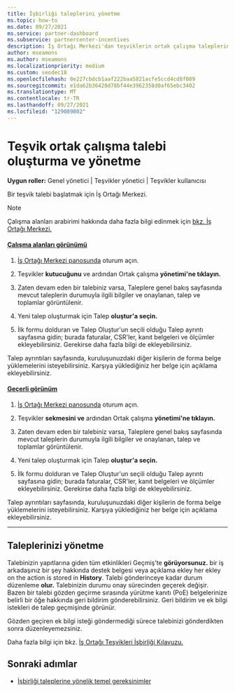 ```yaml
---
title: İşbirliği taleplerini yönetme
ms.topic: how-to
ms.date: 09/27/2021
ms.service: partner-dashboard
ms.subservice: partnercenter-incentives
description: İş Ortağı Merkezi'dan teşviklerin ortak çalışma taleplerini başlatmayı İş Ortağı Merkezi. Talep binanıza giden tüm etkinlikleri Geçmiş'te görebilirsiniz.
author: mseamons
ms.author: mseamons
ms.localizationpriority: medium
ms.custom: seodec18
ms.openlocfilehash: 0e227cbdcb1aaf222baa5821acfe5ccd4cd8f089
ms.sourcegitcommit: e1da62b36420d78bf44e3962358d0af65ebc3402
ms.translationtype: MT
ms.contentlocale: tr-TR
ms.lasthandoff: 09/27/2021
ms.locfileid: "129089802"
---
```

# <a name="create-and-manage-an-incentives-co-op-claim"></a>Teşvik ortak çalışma talebi oluşturma ve yönetme

**Uygun roller:** Genel yönetici | Teşvikler yönetici | Teşvikler kullanıcısı

Bir teşvik talebi başlatmak için İş Ortağı Merkezi.

> [!NOTE]
> Çalışma alanları arabirimi hakkında daha fazla bilgi edinmek için [bkz. İş Ortağı Merkezi.](get-around-partner-center.md#turn-workspaces-on-and-off)

#### <a name="workspaces-view"></a>[Çalışma alanları görünümü](#tab/workspaces-view)

1. [İş Ortağı Merkezi panosunda](https://partner.microsoft.com/dashboard/) oturum açın.

2. Teşvikler **kutucuğunu** ve ardından Ortak çalışma **yönetimi'ne tıklayın.**

3. Zaten devam eden bir talebiniz varsa, Taleplere genel bakış sayfasında mevcut taleplerin durumuyla ilgili bilgiler ve onaylanan, talep ve toplamlar görüntülenir.

4. Yeni talep oluşturmak için Talep **oluştur'a seçin.**

5. İlk formu dolduran ve Talep Oluştur'un seçili olduğu Talep ayrıntı sayfasına gidin; burada faturalar, CSR'ler, kanıt belgeleri ve ölçümler ekleyebilirsiniz. Gerekirse daha fazla bilgi de ekleyebilirsiniz.

Talep ayrıntıları sayfasında, kuruluşunuzdaki diğer kişilerin de forma belge yüklemelerini isteyebilirsiniz. Karşıya yüklediğiniz her belge için açıklama ekleyebilirsiniz.

#### <a name="current-view"></a>[Geçerli görünüm](#tab/current-view)

1. [İş Ortağı Merkezi panosunda](https://partner.microsoft.com/dashboard/) oturum açın.

2. Teşvikler **sekmesini ve** ardından Ortak çalışma **yönetimi'ne tıklayın.**

3. Zaten devam eden bir talebiniz varsa, Taleplere genel bakış sayfasında mevcut taleplerin durumuyla ilgili bilgiler ve onaylanan, talep ve toplamlar görüntülenir.

4. Yeni talep oluşturmak için Talep **oluştur'a seçin.**

5. İlk formu dolduran ve Talep Oluştur'un seçili olduğu Talep ayrıntı sayfasına gidin; burada faturalar, CSR'ler, kanıt belgeleri ve ölçümler ekleyebilirsiniz. Gerekirse daha fazla bilgi de ekleyebilirsiniz.

Talep ayrıntıları sayfasında, kuruluşunuzdaki diğer kişilerin de forma belge yüklemelerini isteyebilirsiniz. Karşıya yüklediğiniz her belge için açıklama ekleyebilirsiniz.

* * *

## <a name="manage-your-claims"></a>Taleplerinizi yönetme

Talebinizin yapıtlarına giden tüm etkinlikleri Geçmiş'te **görüyorsunuz.** bir iş arkadaşınız bir şey hakkında destek belgesi veya açıklama ekley her ekley on the action is stored in **History**. Talebi gönderinceye kadar durum düzenleme **olur.** Talebinizin durumu onay sürecinden geçerek değişir. Bazen bir talebi gözden geçirme sırasında yürütme kanıtı (PoE) belgelerinize belirli bir öğe hakkında geri bildirim gönderebilirsiniz. Geri bildirim ve ek bilgi istekleri de talep geçmişinde görünür.

Gözden geçiren ek bilgi isteği göndermediği sürece talebinizi gönderdikten sonra düzenleyemezsiniz.

Daha fazla bilgi için bkz. [İş Ortağı Teşvikleri İşbirliği Kılavuzu.](https://assetsprod.microsoft.com/co-op-guidebook.pdf)

## <a name="next-steps"></a>Sonraki adımlar

- [İşbirliği taleplerine yönelik temel gereksinimler](core-requirements.md)